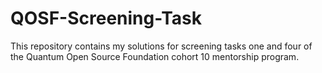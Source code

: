 # QOSF-Screening-Task
This repository contains my solutions for screening tasks one and four of the Quantum Open Source Foundation cohort 10 mentorship program.
